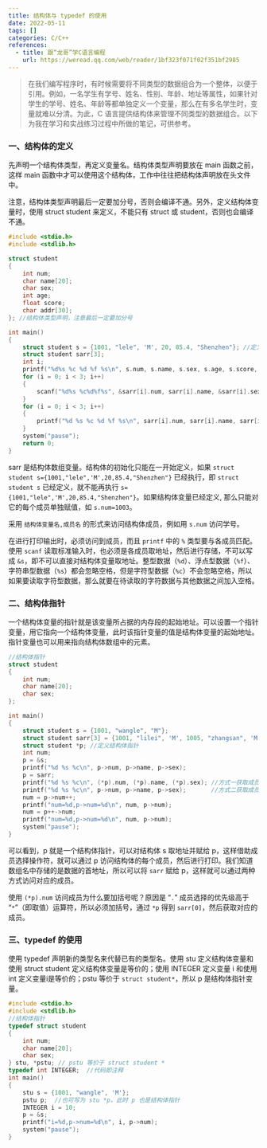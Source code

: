```yaml
---
title: 结构体与 typedef 的使用
date: 2022-05-11
tags: []
categories: C/C++
references:
  - title: 跟“龙哥”学C语言编程
    url: https://weread.qq.com/web/reader/1bf323f071f02f351bf2985
---
```


> 在我们编写程序时，有时候需要将不同类型的数据组合为一个整体，以便于引用。例如，一名学生有学号、姓名、性别、年龄、地址等属性，如果针对学生的学号、姓名、年龄等都单独定义一个变量，那么在有多名学生时，变量就难以分清。为此，C 语言提供结构体来管理不同类型的数据组合。以下为我在学习和实战练习过程中所做的笔记，可供参考。

<!--more-->

### 一、结构体的定义

先声明一个结构体类型，再定义变量名。结构体类型声明要放在 main 函数之前，这样 main 函数中才可以使用这个结构体，工作中往往把结构体声明放在头文件中。

注意，结构体类型声明最后一定要加分号，否则会编译不通。另外，定义结构体变量时，使用 struct student 来定义，不能只有 struct 或 student，否则也会编译不通。

```c
#include <stdio.h>
#include <stdlib.h>

struct student
{
    int num;
    char name[20];
    char sex;
    int age;
    float score;
    char addr[30];
}; //结构体类型声明，注意最后一定要加分号

int main()
{
    struct student s = {1001, "lele", 'M', 20, 85.4, "Shenzhen"}; //定义及初始化
    struct student sarr[3];
    int i;
    printf("%d%s %c %d %f %s\n", s.num, s.name, s.sex, s.age, s.score, s.addr);
    for (i = 0; i < 3; i++)
    {
        scanf("%d%s %c%d%f%s", &sarr[i].num, sarr[i].name, &sarr[i].sex, &sarr[i].age, &sarr[i].score, sarr[i].addr);
    }
    for (i = 0; i < 3; i++)
    {
        printf("%d %s %c %d %f %s\n", sarr[i].num, sarr[i].name, sarr[i].sex, sarr[i].age, sarr[i].score, sarr[i].addr);
    }
    system("pause");
    return 0;
}
```

sarr 是结构体数组变量。结构体的初始化只能在一开始定义，如果 `struct student s={1001,"lele",'M',20,85.4,"Shenzhen"}` 已经执行，即 `struct student s` 已经定义，就不能再执行 `s={1001,"lele",'M',20,85.4,"Shenzhen"}`。如果结构体变量已经定义, 那么只能对它的每个成员单独赋值，如 `s.num=1003`。

采用 `结构体变量名,成员名` 的形式来访问结构体成员，例如用 `s.num` 访问学号。

在进行打印输出时，必须访问到成员，而且 `printf` 中的 `%` 类型要与各成员匹配。使用 `scanf` 读取标准输入时，也必须是各成员取地址，然后进行存储，不可以写成 `&s`，即不可以直接对结构体变量取地址。整型数据（`%d`）、浮点型数据（`%f`）、字符串型数据（`%s`）都会忽略空格，但是字符型数据（`%c`）不会忽略空格，所以如果要读取字符型数据，那么就要在待读取的字符数据与其他数据之间加入空格。

### 二、结构体指针

一个结构体变量的指针就是该变量所占据的内存段的起始地址。可以设置一个指针变量，用它指向一个结构体变量，此时该指针变量的值是结构体变量的起始地址。指针变量也可以用来指向结构体数组中的元素。

```c
//结构体指针
struct student
{
    int num;
    char name[20];
    char sex;
};

int main()
{
    struct student s = {1001, "wangle", "M"};
    struct student sarr[3] = {1001, "lilei", 'M', 1005, "zhangsan", 'M', 1007, "lili", 'F'};
    struct student *p; //定义结构体指针
    int num;
    p = &s;
    printf("%d %s %c\n", p->num, p->name, p->sex);
    p = sarr;
    printf("%d %s %c\n", (*p).num, (*p).name, (*p).sex); //方式一获取成员
    printf("%d %s %c\n", p->num, p->name, p->sex);       //方式二获取成员
    num = p->num++;
    printf("num=%d,p->num=%d\n", num, p->num);
    num = p++->num;
    printf("num=%d,p->num=%d\n", num, p->num);
    system("pause");
}
```

可以看到，p 就是一个结构体指针，可以对结构体 s 取地址并赋给 p，这样借助成员选择操作符，就可以通过 p 访问结构体的每个成员，然后进行打印。我们知道数组名中存储的是数据的首地址，所以可以将 `sarr` 赋给 p，这样就可以通过两种方式访问对应的成员。

使用 `(*p).num` 访问成员为什么要加括号呢？原因是 “`.`” 成员选择的优先级高于 “`*`”（即取值）运算符，所以必须加括号，通过 `*p` 得到 `sarr[0]`，然后获取对应的成员。

### 三、typedef 的使用

使用 typedef 声明新的类型名来代替已有的类型名。使用 stu 定义结构体变量和使用 struct student 定义结构体变量是等价的；使用 INTEGER 定义变量 ⅰ 和使用 int 定义变量i是等价的；pstu 等价于 `struct student*`，所以 p 是结构体指针变量。

```c
#include <stdio.h>
#include <stdlib.h>
//结构体指针
typedef struct student
{
    int num;
    char name[20];
    char sex;
} stu, *pstu; // pstu 等价于 struct student *
typedef int INTEGER;  //代码即注释
int main()
{
    stu s = {1001, "wangle", 'M'};
    pstu p;  //也可写为 stu *p，此时 p 也是结构体指针
    INTEGER i = 10;
    p = &s;
    printf("i=%d,p->num=%d\n", i, p->num);
    system("pause");
}
```

